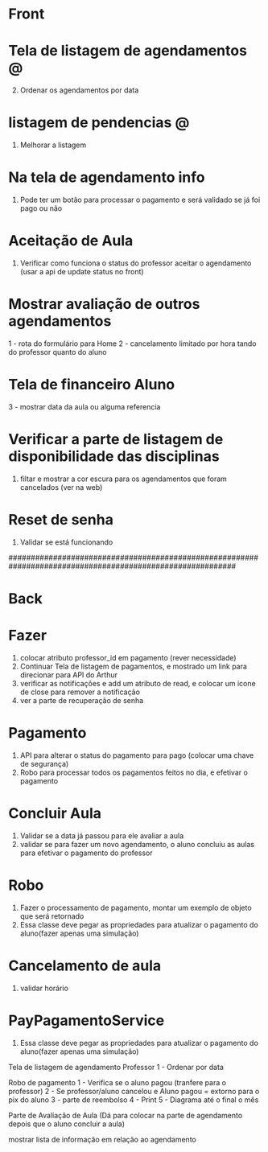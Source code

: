 # Front

# Tela de listagem de agendamentos @
2. Ordenar os agendamentos por data

# listagem de pendencias @
1. Melhorar a listagem 

# Na tela de agendamento info
1. Pode ter um botão para processar o pagamento e será validado se já foi pago ou não

# Aceitação de Aula
1. Verificar como funciona o status do professor aceitar o agendamento (usar a api de update status no front)

# Mostrar avaliação de outros agendamentos
1 - rota do formulário para Home
2 - cancelamento limitado por hora tando do professor quanto do aluno

# Tela de financeiro Aluno
3 - mostrar data da aula ou alguma referencia

# Verificar a parte de listagem de disponibilidade das disciplinas
1. filtar e mostrar a cor escura para os agendamentos que foram cancelados (ver na web)

# Reset de senha
1. Validar se está funcionando

###########################################################################################################
# Back

# Fazer
1. colocar atributo professor_id em pagamento (rever necessidade)
2. Continuar Tela de listagem de pagamentos, e mostrado um link para direcionar para API do Arthur
4. verificar as notificações e add um atributo de read, e colocar um icone de close para remover a notificação
5. ver a parte de recuperação de senha

# Pagamento
1. API para alterar o status do pagamento para pago (colocar uma chave de segurança)
2. Robo para processar todos os pagamentos feitos no dia, e efetivar o pagamento

# Concluir Aula
1. Validar se a data já passou para ele avaliar a aula
2. validar se para fazer um novo agendamento, o aluno concluiu as aulas para efetivar o pagamento do professor

# Robo
1. Fazer o processamento de pagamento, montar um exemplo de objeto que será retornado
2.  Essa classe deve pegar as propriedades para atualizar o pagamento do aluno(fazer apenas uma simulação)

# Cancelamento de aula
1. validar horário

# PayPagamentoService
1. Essa classe deve pegar as propriedades para atualizar o pagamento do aluno(fazer apenas uma simulação)





Tela de listagem de agendamento Professor
1 - Ordenar por data

Robo de pagamento
1 - Verifica se o aluno pagou (tranfere para o professor)
2 - Se professor/aluno cancelou e Aluno pagou = extorno para o pix do aluno
3 - parte de reembolso
4 - Print
5 - Diagrama até o final o mês

Parte de Avaliação de Aula (Dá para colocar na parte de agendamento depois que o aluno concluir a aula)

mostrar lista de informação em relação ao agendamento